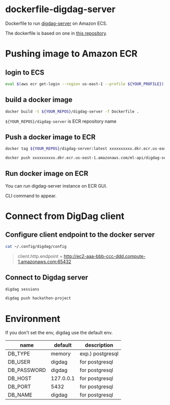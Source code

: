 # dockerfile-digdag-server

Dockerfile to run [digdag-server](https://github.com/treasure-data/digdag) on Amazon ECS.

The dockerfile is based on one in [this repository](https://github.com/IntimateMerger/dockerfile-digdag-server).

# Pushing image to Amazon ECR

## login to ECS

```sh
eval $(aws ecr get-login --region us-east-1 --profile ${YOUR_PROFILE})
```

## build a docker image

```sh
docker build -t ${YOUR_REPOS}/digdag-server -f Dockerfile .
```

`${YOUR_REPOS}/digdag-server` is ECR repository name

## Push a docker image to ECR

```sh
docker tag ${YOUR_REPOS}/digdag-server:latest xxxxxxxxxx.dkr.ecr.us-east-1.amazonaws.com/${YOUR_REPOS}/digdag-server

docker push xxxxxxxxxx.dkr.ecr.us-east-1.amazonaws.com/ml-api/digdag-server
```

## Run docker image on ECR

You can run digdag-server instance on ECR GUI. 

CLI command to appear.

# Connect from DigDag client

## Configure client endpoint to the docker server

```sh
cat ~/.config/digdag/config
```

> client.http.endpoint = http://ec2-aaa-bbb-ccc-ddd.compute-1.amazonaws.com:65432

## Connect to Digdag server

```sh
digdag sessions

digdag push hackathon-project
```

# Environment

If you don't set the env, digdag use the default env.

| name | default | description |
| --- | --- | --- |
| DB_TYPE | memory | exp.) postgresql  |
| DB_USER | digdag | for postgresql |
| DB_PASSWORD | digdag | for postgresql |
| DB_HOST | 127.0.0.1 | for postgresql |
| DB_PORT | 5432 | for postgresql |
| DB_NAME | digdag | for postgresql |
